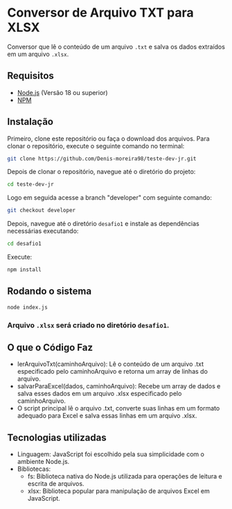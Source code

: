# Conversor de Arquivo TXT para XLSX

Conversor que lê o conteúdo de um arquivo `.txt` e salva os dados extraídos em um arquivo `.xlsx`.

## Requisitos

-  [Node.js](https://nodejs.org/en/download/) (Versão 18 ou superior)
-  [NPM](https://www.npmjs.com/get-npm)

## Instalação

Primeiro, clone este repositório ou faça o download dos arquivos.
Para clonar o repositório, execute o seguinte comando no terminal:

```bash
git clone https://github.com/Denis-moreira98/teste-dev-jr.git
```

Depois de clonar o repositório, navegue até o diretório do projeto:

```bash
cd teste-dev-jr
```

Logo em seguida acesse a branch "developer" com seguinte comando:

```bash
git checkout developer
```

Depois, navegue até o diretório `desafio1` e instale as dependências necessárias executando:

```bash
cd desafio1
```

Execute:

```bash
npm install
```

## Rodando o sistema

```bash
node index.js
```

### Arquivo `.xlsx` será criado no diretório `desafio1`.

## O que o Código Faz

-  lerArquivoTxt(caminhoArquivo): Lê o conteúdo de um arquivo .txt especificado pelo caminhoArquivo e retorna um array de linhas do arquivo.
-  salvarParaExcel(dados, caminhoArquivo): Recebe um array de dados e salva esses dados em um arquivo .xlsx especificado pelo caminhoArquivo.
-  O script principal lê o arquivo .txt, converte suas linhas em um formato adequado para Excel e salva essas linhas em um arquivo .xlsx.

## Tecnologias utilizadas

-  Linguagem: JavaScript foi escolhido pela sua simplicidade com o ambiente Node.js.
-  Bibliotecas:
   -  fs: Biblioteca nativa do Node.js utilizada para operações de leitura e escrita de arquivos.
   -  xlsx: Biblioteca popular para manipulação de arquivos Excel em JavaScript.
